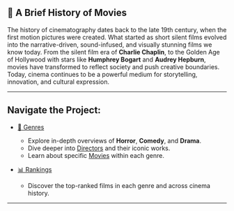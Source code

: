 ## 🎥 A Brief History of Movies

The history of cinematography dates back to the late 19th century, when the first motion pictures were created. What started as short silent films evolved into the narrative-driven, sound-infused, and visually stunning films we know today. From the silent film era of **Charlie Chaplin**, to the Golden Age of Hollywood with stars like **Humphrey Bogart** and **Audrey Hepburn**, movies have transformed to reflect society and push creative boundaries. Today, cinema continues to be a powerful medium for storytelling, innovation, and cultural expression.

---

## Navigate the Project:

- [📂 Genres](./genres2.md)
    - Explore in-depth overviews of **Horror**, **Comedy**, and **Drama**.
    - Dive deeper into [Directors](./directors.md) and their iconic works.
    - Learn about specific [Movies](./movies.md) within each genre.
    
- [📊 Rankings](./rankings.md)
    - Discover the top-ranked films in each genre and across cinema history.

---
